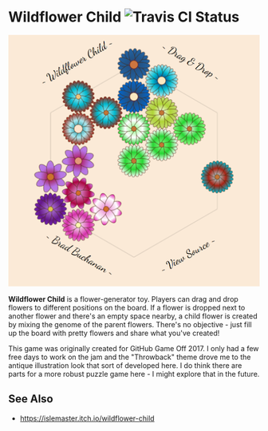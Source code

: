 # Wildflower Child ![Travis CI Status](https://api.travis-ci.org/islemaster/wildflower-child.svg?branch=master)

![Screenshot of Wildflower Child Game](img/Wildflower-Child-1.0-512.png)

**Wildflower Child** is a flower-generator toy.  Players can drag and drop
flowers to different positions on the board.  If a flower is dropped next to
another flower and there's an empty space nearby, a child flower is created
by mixing the genome of the parent flowers.  There's no objective - just
fill up the board with pretty flowers and share what you've created!

This game was originally created for GitHub Game Off 2017.  I only had a few
free days to work on the jam and the "Throwback" theme drove me to the antique
illustration look that sort of developed here.  I do think there are parts
for a more robust puzzle game here - I might explore that in the future.

## See Also

- https://islemaster.itch.io/wildflower-child
